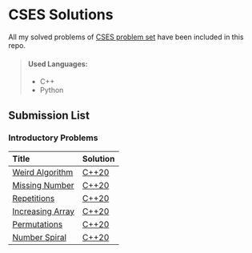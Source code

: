 # CSES Solutions
All my solved problems of [CSES problem set](https://cses.fi/problemset/list/) have been included in this repo.
> #### Used Languages:
> * C++
> * Python

## Submission List
### Introductory Problems
| Title | Solution |
| :-----| :------|
| [Weird Algorithm](https://cses.fi/problemset/task/1068) | [C++20](/Introductory-Problems/1_Weird_Algorithm.cpp) |
[Missing Number](https://cses.fi/problemset/task/1083)|[C++20](/Introductory-Problems/2_Missing_Number.cpp)
[Repetitions](https://cses.fi/problemset/task/1083)|[C++20](/Introductory-Problems/3_Repetitions.cpp)
[Increasing Array](https://cses.fi/problemset/task/1094/)|[C++20](/Introductory-Problems/4_Increasing_Array.cpp)
[Permutations](https://cses.fi/problemset/task/1070)|[C++20](/Introductory-Problems/5_Permutations.cpp)
[Number Spiral](https://cses.fi/problemset/task/1071)|[C++20](/Introductory-Problems/6_Number_Spiral.cpp)